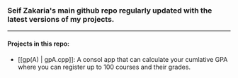 ### Seif Zakaria's main github repo regularly updated with the latest versions of my projects.
---
#### Projects in this repo:
- [[gp(A) | gpA.cpp]]: A consol app that can calculate your cumlative GPA where you can register up to 100 courses and their grades.
